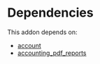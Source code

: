# Dependencies

This addon depends on:

- [account](https://github.com/bringout/oca-ocb-accounting/tree/6e99f2e941ecad12aceb9b1f887fbe526940de95/odoo-bringout-oca-ocb-account)
- [accounting_pdf_reports](https://github.com/bringout/odoomates/tree/b3c37a76929f90acab26294d1b0d4f2014550452/odoo-bringout-odoomates-accounting_pdf_reports)
